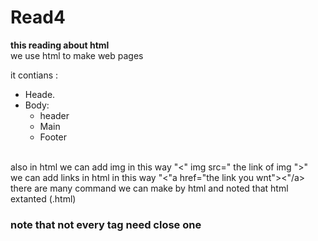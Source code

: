 # Read4
**this reading about html**
<br/>
we use html to make web pages 
<br/>

it contians :
* Heade.
* Body:
  * header
  * Main
  * Footer

<br/>
also in html we can add img in this way "<" img src=" the link of img ">"
<br/>
we can add links in html in this way "<"a href="the link you wnt"><"/a>

<br/>
there are many command we can make by html and noted that html extanted (.html)

### note that not every tag need close one